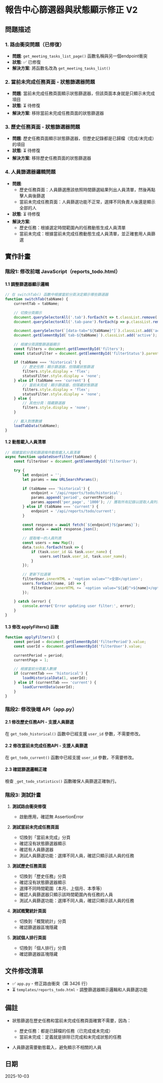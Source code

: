# 報告中心篩選器與狀態顯示修正 V2

## 問題描述

### 1. 路由衝突問題（已修復）
- **問題**: `get_meeting_tasks_list_page()` 函數名稱與另一個endpoint衝突
- **狀態**: ✅ 已修復
- **解決方案**: 將函數名改為 `get_meeting_tasks_list()`

### 2. 當前未完成任務頁面 - 狀態篩選器問題
- **問題**: 當前未完成任務頁面顯示狀態篩選器，但該頁面本身就是只顯示未完成項目
- **狀態**: ⏳ 待修復
- **解決方案**: 移除當前未完成任務頁面的狀態篩選器

### 3. 歷史任務頁面 - 狀態篩選器問題
- **問題**: 歷史任務頁面顯示狀態篩選器，但歷史記錄都是已歸檔（完成/未完成）的項目
- **狀態**: ⏳ 待修復
- **解決方案**: 移除歷史任務頁面的狀態篩選器

### 4. 人員篩選器邏輯問題
- **問題**: 
  - 歷史任務頁面：人員篩選應該依照時間篩選結果列出人員清單，然後再點擊人員後篩選
  - 當前未完成任務頁面：人員篩選功能不正常，選擇不同負責人後還是顯示全部的人
- **狀態**: ⏳ 待修復
- **解決方案**: 
  - 歷史任務：根據選定時間範圍內的任務動態生成人員清單
  - 當前未完成：根據當前未完成任務動態生成人員清單，並正確套用人員篩選

## 實作計畫

### 階段1: 修改前端 JavaScript（reports_todo.html）

#### 1.1 調整篩選器顯示邏輯
```javascript
// 在 switchTab() 函數中根據當前分頁決定顯示哪些篩選器
function switchTab(tabName) {
    currentTab = tabName;
    
    // 切換分頁顯示
    document.querySelectorAll('.tab').forEach(t => t.classList.remove('active'));
    document.querySelectorAll('.tab-pane').forEach(p => p.classList.remove('active'));
    
    document.querySelector(`[data-tab="${tabName}"]`).classList.add('active');
    document.getElementById(`tab-${tabName}`).classList.add('active');
    
    // 根據分頁調整篩選器顯示
    const filters = document.getElementById('filters');
    const statusFilter = document.getElementById('filterStatus').parentElement;
    
    if (tabName === 'historical') {
        // 歷史任務：顯示篩選器，但隱藏狀態篩選
        filters.style.display = 'flex';
        statusFilter.style.display = 'none';
    } else if (tabName === 'current') {
        // 當前未完成：顯示篩選器，但隱藏狀態篩選
        filters.style.display = 'flex';
        statusFilter.style.display = 'none';
    } else {
        // 其他分頁：隱藏篩選器
        filters.style.display = 'none';
    }
    
    // 載入對應數據
    loadTabData(tabName);
}
```

#### 1.2 動態載入人員清單
```javascript
// 根據當前分頁和篩選條件動態載入人員清單
async function updateUserFilter(tabName) {
    const filterUser = document.getElementById('filterUser');
    
    try {
        let endpoint = '';
        let params = new URLSearchParams();
        
        if (tabName === 'historical') {
            endpoint = '/api/reports/todo/historical';
            params.append('period', currentPeriod);
            params.append('per_page', '1000'); // 獲取所有記錄以提取人員列表
        } else if (tabName === 'current') {
            endpoint = '/api/reports/todo/current';
        }
        
        const response = await fetch(`${endpoint}?${params}`);
        const data = await response.json();
        
        // 提取唯一的人員列表
        const users = new Map();
        data.tasks.forEach(task => {
            if (task.user_id && task.user_name) {
                users.set(task.user_id, task.user_name);
            }
        });
        
        // 更新下拉選單
        filterUser.innerHTML = '<option value="">全部</option>';
        users.forEach((name, id) => {
            filterUser.innerHTML += `<option value="${id}">${name}</option>`;
        });
        
    } catch (error) {
        console.error('Error updating user filter:', error);
    }
}
```

#### 1.3 修改 applyFilters() 函數
```javascript
function applyFilters() {
    const period = document.getElementById('filterPeriod').value;
    const userId = document.getElementById('filterUser').value;
    
    currentPeriod = period;
    currentPage = 1;
    
    // 根據當前分頁載入數據
    if (currentTab === 'historical') {
        loadHistoricalData(1, userId);
    } else if (currentTab === 'current') {
        loadCurrentData(userId);
    }
}
```

### 階段2: 修改後端 API（app.py）

#### 2.1 修改歷史任務API - 支援人員篩選
在 `get_todo_historical()` 函數中已經支援 `user_id` 參數，不需要修改。

#### 2.2 修改當前未完成任務API - 支援人員篩選
在 `get_todo_current()` 函數中已經支援 `user_id` 參數，不需要修改。

#### 2.3 確認篩選邏輯正確
檢查 `_get_todo_statistics()` 函數確保人員篩選正確執行。

### 階段3: 測試計畫

1. **測試路由衝突修復**
   - 啟動應用，確認無 AssertionError
   
2. **測試當前未完成任務頁面**
   - 切換到「當前未完成」分頁
   - 確認沒有狀態篩選器顯示
   - 確認有人員篩選器
   - 測試人員篩選功能：選擇不同人員，確認只顯示該人員的任務

3. **測試歷史任務頁面**
   - 切換到「歷史任務」分頁
   - 確認沒有狀態篩選器顯示
   - 選擇不同時間範圍（本月、上個月、本季等）
   - 確認人員篩選器只顯示該時間範圍內有任務的人員
   - 測試人員篩選功能：選擇不同人員，確認只顯示該人員的任務

4. **測試概覽統計頁面**
   - 切換到「概覽統計」分頁
   - 確認篩選器區塊隱藏

5. **測試個人排行頁面**
   - 切換到「個人排行」分頁
   - 確認篩選器區塊隱藏

## 文件修改清單

- ✅ `app.py` - 修正路由衝突（第 3426 行）
- ⏳ `templates/reports_todo.html` - 調整篩選器顯示邏輯和人員篩選功能

## 備註

- 狀態篩選在歷史任務和當前未完成任務頁面確實不需要，因為：
  - 歷史任務：都是已歸檔的任務（已完成或未完成）
  - 當前未完成：定義就是排除已完成和未完成狀態的任務
  
- 人員篩選需要動態載入，避免顯示不相關的人員

## 日期
2025-10-03
